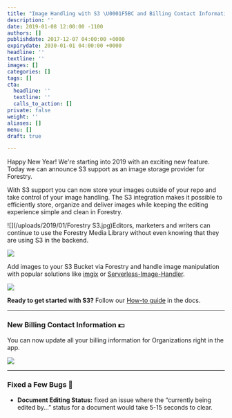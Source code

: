 ```yaml
---
title: "Image Handling with S3 \U0001F5BC️ and Billing Contact Information \U0001F4B5"
description: ''
date: 2019-01-08 12:00:00 -1100
authors: []
publishdate: 2017-12-07 04:00:00 +0000
expirydate: 2030-01-01 04:00:00 +0000
headline: ''
textline: ''
images: []
categories: []
tags: []
cta:
  headline: ''
  textline: ''
  calls_to_action: []
private: false
weight: ''
aliases: []
menu: []
draft: true

---
```

Happy New Year! We're starting into 2019 with an exciting new feature. Today we can announce S3 support as an image storage provider for Forestry.

With S3 support you can now store your images outside of your repo and take control of your image handling. The S3 integration makes it possible to efficiently store, organize and deliver images while keeping the editing experience simple and clean in Forestry.

![](/uploads/2019/01/Forestry S3.jpg)Editors, marketers and writers can continue to use the Forestry Media Library without even knowing that they are using S3 in the backend.

![](/uploads/2019/01/dragndrop.png)

Add images to your S3 Bucket via Forestry and handle image manipulation with popular solutions like [imgix](https://docs.imgix.com/setup/quick-start) or [Serverless-Image-Handler]().

![](/uploads/2019/01/manipulations-2.png)

**Ready to get started with S3?** Follow our [How-to guide](/docs/media/cloud-media-storage-with-aws-s3/) in the docs.

***

### New Billing Contact Information 💵

You can now update all your billing information for Organizations right in the app.

![](/uploads/2019/01/billing-information.png)

***

### Fixed a Few Bugs 🐛

* **Document Editing Status:** fixed an issue where the “currently being edited by…” status for a document would take 5-15 seconds to clear.